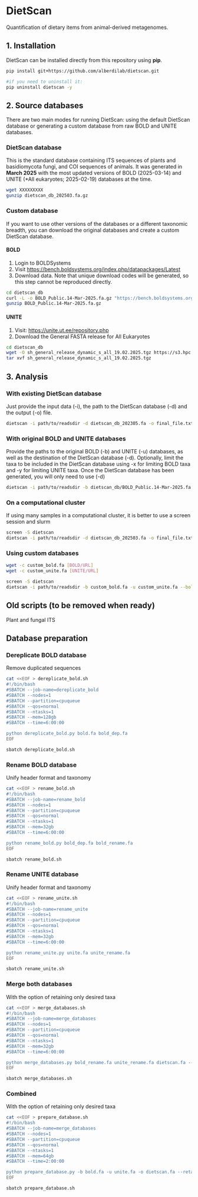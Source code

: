 # DietScan

Quantification of dietary items from animal-derived metagenomes.

## 1. Installation

DietScan can be installed directly from this repository using **pip**.

```sh
pip install git+https://github.com/alberdilab/dietscan.git

#if you need to uninstall it:
pip uninstall dietscan -y
```

## 2. Source databases

There are two main modes for running DietScan: using the default DietScan database or generating a custom database from raw BOLD and UNITE databases.

### DietScan database

This is the standard database containing ITS sequences of plants and basidiomycota fungi, and COI sequences of animals. It was generated in **March 2025** with the most updated versions of BOLD (2025-03-14) and UNITE (*All eukaryotes; 2025-02-19) databases at the time.

```sh
wget XXXXXXXXX
gunzip dietscan_db_202503.fa.gz
```

### Custom database

If you want to use other versions of the databases or a different taxonomic breadth, you can download the original databases and create a custom DietScan database.

#### BOLD

1. Login to BOLDSystems
2. Visit https://bench.boldsystems.org/index.php/datapackages/Latest
3. Download data. Note that unique download codes will be generated, so this step cannot be reproduced directly.

```sh
cd dietscan_db
curl -L -o BOLD_Public.14-Mar-2025.fa.gz "https://bench.boldsystems.org/index.php/API_Datapackage/fasta?id=BOLD_Public.14-Mar-2025&uid=167dcd55552bc4"
gunzip BOLD_Public.14-Mar-2025.fa.gz
```
#### UNITE

1. Visit: https://unite.ut.ee/repository.php
2. Download the General FASTA release for All Eukaryotes

```sh
cd dietscan_db
wget -O sh_general_release_dynamic_s_all_19.02.2025.tgz https://s3.hpc.ut.ee/plutof-public/original/b02db549-5f04-43fc-afb6-02888b594d10.tgz
tar xvf sh_general_release_dynamic_s_all_19.02.2025.tgz
```

## 3. Analysis

### With existing DietScan database

Just provide the input data (-i), the path to the DietScan database (-d) and the output (-o) file.

```sh
dietscan -i path/to/readsdir -d dietscan_db_202305.fa -o final_file.txt
```

### With original BOLD and UNITE databases

Provide the paths to the original BOLD (-b) and UNITE (-u) databases, as well as the destination of the DietScan database (-d). Optionally, limit the taxa to be included in the DietScan database using -x for limiting BOLD taxa and -y for limiting UNITE taxa. Once the DietScan database has been generated, you will only need to use (-d)

```sh
dietscan -i path/to/readsdir -b dietscan_db/BOLD_Public.14-Mar-2025.fa -u dietscan_db/sh_general_release_dynamic_s_all_19.02.2025.fa -d dietscan_db/dietscan_db_202305.fa -x k__Animalia -y k__Viridiplantae,p__Basidiomycota -o DietScan_results.txt
```

### On a computational cluster

If using many samples in a computational cluster, it is better to use a screen session and slurm

```sh
screen -S dietscan
dietscan -i path/to/readsdir -d dietscan_db_202503.fa -o final_file.txt --slurm
```

### Using custom databases

```sh
wget -c custom_bold.fa [BOLD/URL]
wget -c custom_unite.fa [UNITE/URL]

screen -S dietscan
dietscan -i path/to/readsdir -b custom_bold.fa -u custom_unite.fa --bold_retain k__Animalia --unite_retain k__Viridiplantae,p__Basidiomycota -o final_file.txt --slurm
```

## Old scripts (to be removed when ready)

Plant and fungal ITS

## Database preparation

### Dereplicate BOLD database
Remove duplicated sequences

```sh
cat <<EOF > dereplicate_bold.sh
#!/bin/bash
#SBATCH --job-name=dereplicate_bold
#SBATCH --nodes=1
#SBATCH --partition=cpuqueue
#SBATCH --qos=normal
#SBATCH --ntasks=1
#SBATCH --mem=128gb
#SBATCH --time=6:00:00

python dereplicate_bold.py bold.fa bold_dep.fa
EOF

sbatch dereplicate_bold.sh
```

### Rename BOLD database
Unify header format and taxonomy

```sh
cat <<EOF > rename_bold.sh
#!/bin/bash
#SBATCH --job-name=rename_bold
#SBATCH --nodes=1
#SBATCH --partition=cpuqueue
#SBATCH --qos=normal
#SBATCH --ntasks=1
#SBATCH --mem=32gb
#SBATCH --time=6:00:00

python rename_bold.py bold_dep.fa bold_rename.fa
EOF

sbatch rename_bold.sh
```

### Rename UNITE database
Unify header format and taxonomy

```sh
cat <<EOF > rename_unite.sh
#!/bin/bash
#SBATCH --job-name=rename_unite
#SBATCH --nodes=1
#SBATCH --partition=cpuqueue
#SBATCH --qos=normal
#SBATCH --ntasks=1
#SBATCH --mem=32gb
#SBATCH --time=6:00:00

python rename_unite.py unite.fa unite_rename.fa
EOF

sbatch rename_unite.sh
```

### Merge both databases
With the option of retaining only desired taxa

```sh
cat <<EOF > merge_databases.sh
#!/bin/bash
#SBATCH --job-name=merge_databases
#SBATCH --nodes=1
#SBATCH --partition=cpuqueue
#SBATCH --qos=normal
#SBATCH --ntasks=1
#SBATCH --mem=32gb
#SBATCH --time=6:00:00

python merge_databases.py bold_rename.fa unite_rename.fa dietscan.fa --retain_bold k__Animalia --retain_unite k__Viridiplantae,k__Fungi
EOF

sbatch merge_databases.sh
```

### Combined
With the option of retaining only desired taxa

```sh
cat <<EOF > prepare_database.sh
#!/bin/bash
#SBATCH --job-name=merge_databases
#SBATCH --nodes=1
#SBATCH --partition=cpuqueue
#SBATCH --qos=normal
#SBATCH --ntasks=1
#SBATCH --mem=64gb
#SBATCH --time=2:00:00

python prepare_database.py -b bold.fa -u unite.fa -o dietscan.fa --retain_bold k__Animalia --retain_unite k__Viridiplantae,k__Fungi
EOF

sbatch prepare_database.sh
```
